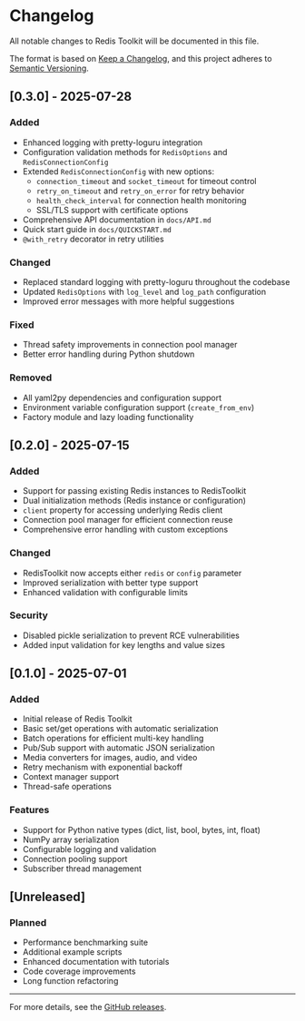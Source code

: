 # Changelog

All notable changes to Redis Toolkit will be documented in this file.

The format is based on [Keep a Changelog](https://keepachangelog.com/en/1.0.0/),
and this project adheres to [Semantic Versioning](https://semver.org/spec/v2.0.0.html).

## [0.3.0] - 2025-07-28

### Added
- Enhanced logging with pretty-loguru integration
- Configuration validation methods for `RedisOptions` and `RedisConnectionConfig`
- Extended `RedisConnectionConfig` with new options:
  - `connection_timeout` and `socket_timeout` for timeout control
  - `retry_on_timeout` and `retry_on_error` for retry behavior
  - `health_check_interval` for connection health monitoring
  - SSL/TLS support with certificate options
- Comprehensive API documentation in `docs/API.md`
- Quick start guide in `docs/QUICKSTART.md`
- `@with_retry` decorator in retry utilities

### Changed
- Replaced standard logging with pretty-loguru throughout the codebase
- Updated `RedisOptions` with `log_level` and `log_path` configuration
- Improved error messages with more helpful suggestions

### Fixed
- Thread safety improvements in connection pool manager
- Better error handling during Python shutdown

### Removed
- All yaml2py dependencies and configuration support
- Environment variable configuration support (`create_from_env`)
- Factory module and lazy loading functionality

## [0.2.0] - 2025-07-15

### Added
- Support for passing existing Redis instances to RedisToolkit
- Dual initialization methods (Redis instance or configuration)
- `client` property for accessing underlying Redis client
- Connection pool manager for efficient connection reuse
- Comprehensive error handling with custom exceptions

### Changed
- RedisToolkit now accepts either `redis` or `config` parameter
- Improved serialization with better type support
- Enhanced validation with configurable limits

### Security
- Disabled pickle serialization to prevent RCE vulnerabilities
- Added input validation for key lengths and value sizes

## [0.1.0] - 2025-07-01

### Added
- Initial release of Redis Toolkit
- Basic set/get operations with automatic serialization
- Batch operations for efficient multi-key handling
- Pub/Sub support with automatic JSON serialization
- Media converters for images, audio, and video
- Retry mechanism with exponential backoff
- Context manager support
- Thread-safe operations

### Features
- Support for Python native types (dict, list, bool, bytes, int, float)
- NumPy array serialization
- Configurable logging and validation
- Connection pooling support
- Subscriber thread management

## [Unreleased]

### Planned
- Performance benchmarking suite
- Additional example scripts
- Enhanced documentation with tutorials
- Code coverage improvements
- Long function refactoring

---

For more details, see the [GitHub releases](https://github.com/JonesHong/redis-toolkit/releases).